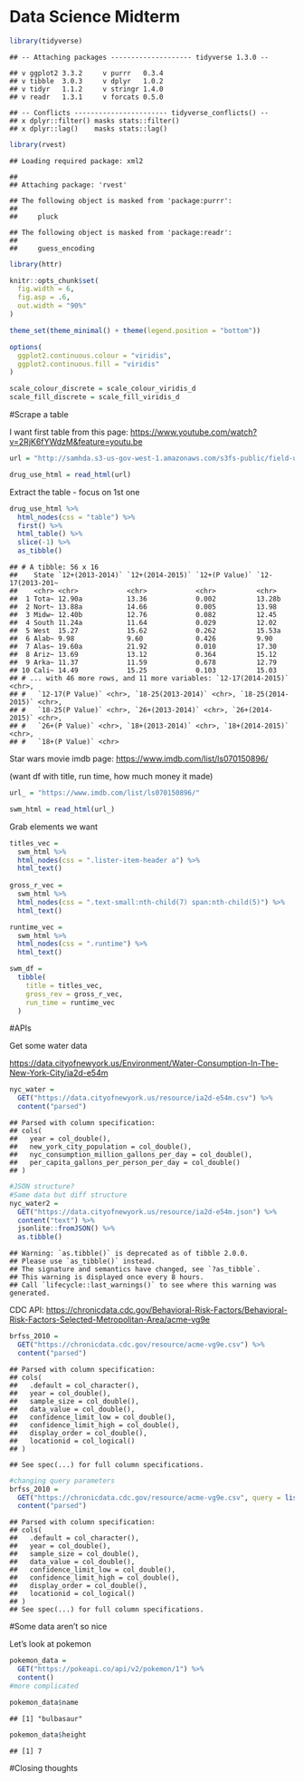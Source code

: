 Data Science Midterm
================

``` r
library(tidyverse)
```

    ## -- Attaching packages -------------------- tidyverse 1.3.0 --

    ## v ggplot2 3.3.2     v purrr   0.3.4
    ## v tibble  3.0.3     v dplyr   1.0.2
    ## v tidyr   1.1.2     v stringr 1.4.0
    ## v readr   1.3.1     v forcats 0.5.0

    ## -- Conflicts ----------------------- tidyverse_conflicts() --
    ## x dplyr::filter() masks stats::filter()
    ## x dplyr::lag()    masks stats::lag()

``` r
library(rvest)
```

    ## Loading required package: xml2

    ## 
    ## Attaching package: 'rvest'

    ## The following object is masked from 'package:purrr':
    ## 
    ##     pluck

    ## The following object is masked from 'package:readr':
    ## 
    ##     guess_encoding

``` r
library(httr)

knitr::opts_chunk$set(
  fig.width = 6, 
  fig.asp = .6,
  out.width = "90%"
)

theme_set(theme_minimal() + theme(legend.position = "bottom"))

options(
  ggplot2.continuous.colour = "viridis", 
  ggplot2.continuous.fill = "viridis"
)

scale_colour_discrete = scale_colour_viridis_d
scale_fill_discrete = scale_fill_viridis_d
```

\#Scrape a table

I want first table from this page:
<https://www.youtube.com/watch?v=2RjK6fYWdzM&feature=youtu.be>

``` r
url = "http://samhda.s3-us-gov-west-1.amazonaws.com/s3fs-public/field-uploads/2k15StateFiles/NSDUHsaeShortTermCHG2015.htm"

drug_use_html = read_html(url)
```

Extract the table - focus on 1st one

``` r
drug_use_html %>% 
  html_nodes(css = "table") %>% 
  first() %>% 
  html_table() %>% 
  slice(-1) %>% 
  as_tibble()
```

    ## # A tibble: 56 x 16
    ##    State `12+(2013-2014)` `12+(2014-2015)` `12+(P Value)` `12-17(2013-201~
    ##    <chr> <chr>            <chr>            <chr>          <chr>           
    ##  1 Tota~ 12.90a           13.36            0.002          13.28b          
    ##  2 Nort~ 13.88a           14.66            0.005          13.98           
    ##  3 Midw~ 12.40b           12.76            0.082          12.45           
    ##  4 South 11.24a           11.64            0.029          12.02           
    ##  5 West  15.27            15.62            0.262          15.53a          
    ##  6 Alab~ 9.98             9.60             0.426          9.90            
    ##  7 Alas~ 19.60a           21.92            0.010          17.30           
    ##  8 Ariz~ 13.69            13.12            0.364          15.12           
    ##  9 Arka~ 11.37            11.59            0.678          12.79           
    ## 10 Cali~ 14.49            15.25            0.103          15.03           
    ## # ... with 46 more rows, and 11 more variables: `12-17(2014-2015)` <chr>,
    ## #   `12-17(P Value)` <chr>, `18-25(2013-2014)` <chr>, `18-25(2014-2015)` <chr>,
    ## #   `18-25(P Value)` <chr>, `26+(2013-2014)` <chr>, `26+(2014-2015)` <chr>,
    ## #   `26+(P Value)` <chr>, `18+(2013-2014)` <chr>, `18+(2014-2015)` <chr>,
    ## #   `18+(P Value)` <chr>

Star wars movie imdb page: <https://www.imdb.com/list/ls070150896/>

(want df with title, run time, how much money it made)

``` r
url_ = "https://www.imdb.com/list/ls070150896/"

swm_html = read_html(url_)
```

Grab elements we want

``` r
titles_vec =
  swm_html %>%
  html_nodes(css = ".lister-item-header a") %>% 
  html_text()
  
gross_r_vec =
  swm_html %>%
  html_nodes(css = ".text-small:nth-child(7) span:nth-child(5)") %>% 
  html_text()

runtime_vec =
  swm_html %>%
  html_nodes(css = ".runtime") %>% 
  html_text()

swm_df = 
  tibble(
    title = titles_vec, 
    gross_rev = gross_r_vec,
    run_time = runtime_vec
  )
```

\#APIs

Get some water data

<https://data.cityofnewyork.us/Environment/Water-Consumption-In-The-New-York-City/ia2d-e54m>

``` r
nyc_water =
  GET("https://data.cityofnewyork.us/resource/ia2d-e54m.csv") %>% 
  content("parsed")
```

    ## Parsed with column specification:
    ## cols(
    ##   year = col_double(),
    ##   new_york_city_population = col_double(),
    ##   nyc_consumption_million_gallons_per_day = col_double(),
    ##   per_capita_gallons_per_person_per_day = col_double()
    ## )

``` r
#JSON structure?
#Same data but diff structure
nyc_water2 = 
  GET("https://data.cityofnewyork.us/resource/ia2d-e54m.json") %>% 
  content("text") %>% 
  jsonlite::fromJSON() %>% 
  as.tibble()
```

    ## Warning: `as.tibble()` is deprecated as of tibble 2.0.0.
    ## Please use `as_tibble()` instead.
    ## The signature and semantics have changed, see `?as_tibble`.
    ## This warning is displayed once every 8 hours.
    ## Call `lifecycle::last_warnings()` to see where this warning was generated.

CDC API:
<https://chronicdata.cdc.gov/Behavioral-Risk-Factors/Behavioral-Risk-Factors-Selected-Metropolitan-Area/acme-vg9e>

``` r
brfss_2010 = 
  GET("https://chronicdata.cdc.gov/resource/acme-vg9e.csv") %>% 
  content("parsed") 
```

    ## Parsed with column specification:
    ## cols(
    ##   .default = col_character(),
    ##   year = col_double(),
    ##   sample_size = col_double(),
    ##   data_value = col_double(),
    ##   confidence_limit_low = col_double(),
    ##   confidence_limit_high = col_double(),
    ##   display_order = col_double(),
    ##   locationid = col_logical()
    ## )

    ## See spec(...) for full column specifications.

``` r
#changing query parameters
brfss_2010 = 
  GET("https://chronicdata.cdc.gov/resource/acme-vg9e.csv", query = list("$limit" = 5000)) %>% 
  content("parsed") 
```

    ## Parsed with column specification:
    ## cols(
    ##   .default = col_character(),
    ##   year = col_double(),
    ##   sample_size = col_double(),
    ##   data_value = col_double(),
    ##   confidence_limit_low = col_double(),
    ##   confidence_limit_high = col_double(),
    ##   display_order = col_double(),
    ##   locationid = col_logical()
    ## )
    ## See spec(...) for full column specifications.

\#Some data aren’t so nice

Let’s look at pokemon

``` r
pokemon_data = 
  GET("https://pokeapi.co/api/v2/pokemon/1") %>% 
  content()
#more complicated

pokemon_data$name
```

    ## [1] "bulbasaur"

``` r
pokemon_data$height
```

    ## [1] 7

\#Closing thoughts
